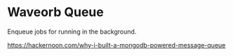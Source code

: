 # Waveorb Queue

Enqueue jobs for running in the background.

https://hackernoon.com/why-i-built-a-mongodb-powered-message-queue
